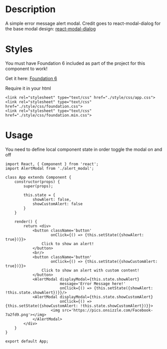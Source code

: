 # Description
A simple error message alert modal. Credit goes to react-modal-dialog for 
the base modal design: [react-modal-dialog](https://github.com/qimingweng/react-modal-dialog)

# Styles
You must have Foundation 6 included as part of the project for this component to work!

Get it here: [Foundation 6](http://foundation.zurb.com/sites/download.html/)

Require it in your html

```
<link rel="stylesheet" type="text/css" href="./style/css/app.css">
<link rel="stylesheet" type="text/css" href="./style/css/foundation.css">
<link rel="stylesheet" type="text/css" href="./style/css/foundation.min.css">
```

# Usage
You need to define local component state in order toggle the modal on and off
```
import React, { Component } from 'react';
import AlertModal from './alert_modal';

class App extends Component {
	constructor(props) {
		super(props);

		this.state = {
			showAlert: false,
			showCustomAlert: false
		}
	}

	render() {
		return <div>
			<button className='button'
					onClick={() => {this.setState({showAlert: true})}}>
				Click to show an alert!
			</button>
			<br/>
			<button className='button'
					onClick={() => {this.setState({showCustomAlert: true})}}>
				Click to show an alert with custom content!
			</button>
			<AlertModal displayModal={this.state.showAlert} 
						message='Error Message here!' 
						onClick={() => {this.setState({showAlert: !this.state.showAlert})}}/>
			<AlertModal displayModal={this.state.showCustomAlert}  
						onClick={() => {this.setState({showCustomAlert: !this.state.showCustomAlert})}}>
					<img src='https://pics.onsizzle.com/Facebook-7a2fd9.png'></img>
			</AlertModal>
		</div>
	}
}

export default App;
```